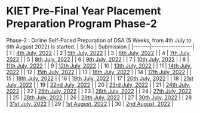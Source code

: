 # KIET Pre-Final Year Placement Preparation Program Phase-2

Phase-2 : Online Self-Paced Preparation of DSA (5 Weeks, from 4th July to 6th August 2022) is started.
| Sr.No | Submission |
|-------|-----------------|
| 1 | [4th July, 2022](/Submissions/4th%20July%2C%202022/) |
| 2 | [5th July, 2022](/Submissions/5th%20July%2C%202022/) |
| 3 | [6th July, 2022](/Submissions/6th%20July%2C%202022/) |
| 4 | [7th July, 2022](/Submissions/7th%20July%2C%202022/) |
| 5 | [8th July, 2022](/Submissions/8th%20July%2C%202022/) |
| 6 | [9th July, 2022](/Submissions/9th%20July%2C%202022/) |
| 7 | [10th July, 2022](/Submissions/10th%20July%2C%202022/) |
| 8 | [11th July, 2022](/Submissions/11th%20July%2C%202022/) |
| 9 | [12th July, 2022](/Submissions/12th%20July%2C%202022/) |
| 10 | [13th July, 2022](/Submissions/13th%20July%2C%202022/) |
| 11 | [14th July, 2022](/Submissions/14th%20July%2C%202022/) |
| 12 | [15th July, 2022](/Submissions/15th%20July%2C%202022/) |
| 13 | [16th July, 2022](/Submissions/16th%20July%2C%202022/) |
| 14 | [17th July, 2022](/Submissions/17th%20July%2C%202022/) |
| 15 | [18th July, 2022](/Submissions/18th%20July%2C%202022/) |
| 16 | [19th July, 2022](/Submissions/19th%20July%2C%202022/) |
| 17 | [20th July, 2022](/Submissions/20th%20July%2C%202022/) |
| 18 | [21st July, 2022](/Submissions/21st%20July%2C2022/) |
| 19 | [22nd July, 2022](/Submissions/22nd%20July%2C%202022/) |
| 20 | [23rd July, 2022](/Submissions/23rd%20July%2C2022/) |
| 21 | [24th July, 2022](/Submissions/24th%20July%2C%202022/) |
| 22 | [25th July, 2022](/Submissions/25th%20July%2C%202022/) |
| 23 | [26th July, 2022](/Submissions/26th%20July%2C%202022/) |
| 24 | [27th July, 2022](/Submissions/27th%20July%2C%202022/) |
| 25 | [28th July, 2022](/Submissions/28th%20July%2C%202022/) |
| 26 | [29th July, 2022](/Submissions/29th%20July%2C%202022/) |
| 27 | [30th July, 2022](/Submissions/30th%20July%2C%202022/) |
| 28 | [31st July, 2022](/Submissions/31st%20July%2C%202022/) |
| 29 | [1st August, 2022](/Submissions/1st%20August%2C%202022/) |
| 30 | [2nd August, 2022](/Submissions/2nd%20August%2C%202022/) |
